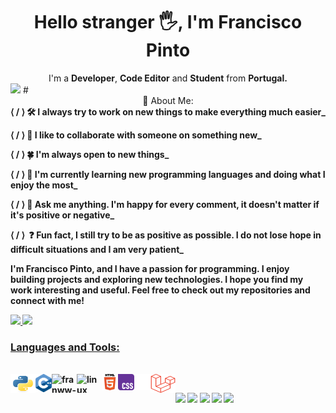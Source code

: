 
# <div align="center">Hello stranger 🖐, I'm Francisco Pinto</div>
<div align="center">I'm a <strong>Developer</strong>, <strong>Code Editor</strong> and <strong>Student</strong> from <strong>Portugal.</strong></div>
<a href="https://github.com/franww/" target="_blank"><img src="https://github.com/franww/banner/blob/main/bannerbest.png?raw=true"/></a>
# <div align="center">🎉 About Me:</div>
<strong>⟨ / ⟩ 🛠️ I always try to work on new things to make everything much easier_


⟨ / ⟩ 🤝 I like to collaborate with someone on something new_

⟨ / ⟩ 🍀 I'm always open to new things_

⟨ / ⟩ 🌱 I'm currently learning new programming languages and doing what I enjoy the most_

⟨ / ⟩ 💬 Ask me anything. I'm happy for every comment, it doesn't matter if it's positive or negative_

⟨ / ⟩ &nbsp;❓ Fun fact, I still try to be as positive as possible. I do not lose hope in difficult situations and I am very patient_

I'm Francisco Pinto, and I have a passion for programming. I enjoy building projects and exploring new technologies. I hope you find my work interesting and useful. Feel free to check out my repositories and connect with me!
<div align="left">
  <a href="https://github.com/franww">
  <img height="180em" src="https://github-readme-stats.vercel.app/api?username=franww&theme=ambient_gradient&show_icons=true"/>
  <img height="130em" src="https://github-readme-stats.vercel.app/api/top-langs/?username=franww&layout=donut&theme=ambient_gradient"/>
</div>
    

### Languages and Tools:

  <div style="display: inline_block"><br>
  <img align="left" alt="franww-Python" height="30" width="40" src="https://raw.githubusercontent.com/devicons/devicon/master/icons/python/python-original.svg">
    <a href="https://www.w3schools.com/cpp/" target="_blank"> <img align="left" alt="C++" width="26px" src="https://github.com/Aakarsh-B/trying-repos/blob/master/c++.png"/> </a>
  <img align="left" alt="franww-git" height="30" width="40" src="https://cdn.jsdelivr.net/gh/devicons/devicon/icons/git/git-original.svg">
  <img align="left" alt="linux" height="30" width="40" src="https://cdn.jsdelivr.net/gh/devicons/devicon/icons/linux/linux-original.svg" />
  <a href="https://www.w3.org/html/" target="_blank"><img align="left" alt="HTML5" width="26px" src="https://raw.githubusercontent.com/github/explore/80688e429a7d4ef2fca1e82350fe8e3517d3494d/topics/html/html.png" /></a>
  <a href="https://www.w3schools.com/css/" target="_blank"><img align="left" alt="CSS3" width="26px" src="https://raw.githubusercontent.com/github/explore/80688e429a7d4ef2fca1e82350fe8e3517d3494d/topics/css/css.png" /></a>
<img align="left" alt="GitHub" width="26px" src="https://github.com/Aakarsh-B/trying-repos/blob/master/github.svg" />
    <img align="left" alt="laravel" height="30" width="40" src="https://github.com/devicons/devicon/blob/v2.16.0/icons/laravel/laravel-original.svg" />
</div>

##
  
</div>
   <a href="https://www.youtube.com/channel/UCkFgdiMuRJcPd1v6ZgcoYjw" target="_blank"><img src="https://img.shields.io/badge/YouTube-FF0000?style=for-the-badge&logo=youtube&logoColor=white" target="_blank"></a>
  <a href="https://www.instagram.com/francisco._.sorte/" target="_blank"><img src="https://img.shields.io/badge/-Instagram-%23E4405F?style=for-the-badge&logo=instagram&logoColor=white" target="_blank"></a>
 	<a href="https://www.twitch.tv/franww13" target="_blank"><img src="https://img.shields.io/badge/Twitch-9146FF?style=for-the-badge&logo=twitch&logoColor=white" target="_blank"></a>
 <a href="https://discord.gg/dWDCEExwBz" target="_blank"><img src="https://img.shields.io/badge/Discord-7289DA?style=for-the-badge&logo=discord&logoColor=white" target="_blank"></a> 
  <a href = "mailto:franww13@gmail.com"><img src="https://img.shields.io/badge/-Gmail-%23333?style=for-the-badge&logo=gmail&logoColor=white" target="_blank"></a>
  

</div>

